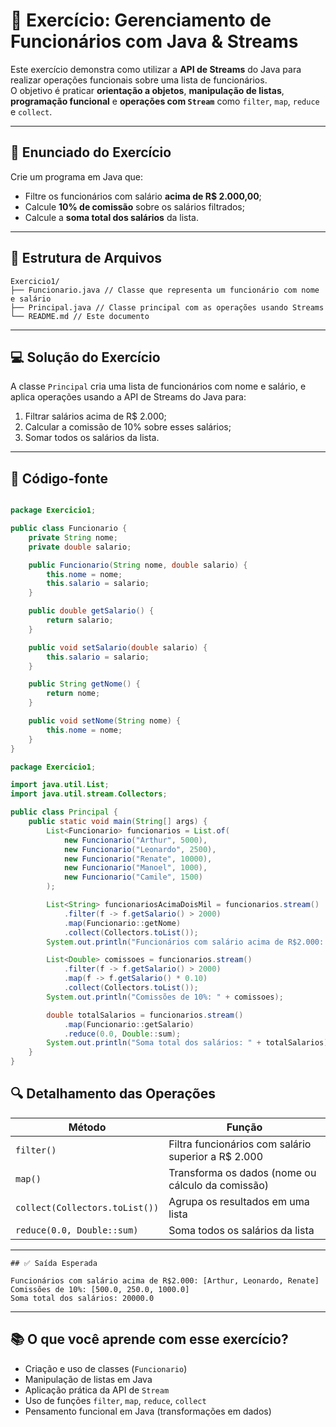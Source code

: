 # 💼 Exercício: Gerenciamento de Funcionários com Java & Streams

Este exercício demonstra como utilizar a **API de Streams** do Java para realizar operações funcionais sobre uma lista de funcionários.  
O objetivo é praticar **orientação a objetos**, **manipulação de listas**, **programação funcional** e **operações com `Stream`** como `filter`, `map`, `reduce` e `collect`.

---

## 📝 Enunciado do Exercício

Crie um programa em Java que:

- Filtre os funcionários com salário **acima de R$ 2.000,00**;
- Calcule **10% de comissão** sobre os salários filtrados;
- Calcule a **soma total dos salários** da lista.

---
## 📁 Estrutura de Arquivos
```
Exercicio1/
├── Funcionario.java // Classe que representa um funcionário com nome e salário
├── Principal.java // Classe principal com as operações usando Streams
└── README.md // Este documento
```
---

## 💻 Solução do Exercício

A classe `Principal` cria uma lista de funcionários com nome e salário, e aplica operações usando a API de Streams do Java para:

1. Filtrar salários acima de R$ 2.000;
2. Calcular a comissão de 10% sobre esses salários;
3. Somar todos os salários da lista.

---

## 🧾 Código-fonte

```java

package Exercicio1;

public class Funcionario {
    private String nome;
    private double salario;

    public Funcionario(String nome, double salario) {
        this.nome = nome;
        this.salario = salario;
    }

    public double getSalario() {
        return salario;
    }

    public void setSalario(double salario) {
        this.salario = salario;
    }

    public String getNome() {
        return nome;
    }

    public void setNome(String nome) {
        this.nome = nome;
    }
}
```
```java
package Exercicio1;

import java.util.List;
import java.util.stream.Collectors;

public class Principal {
    public static void main(String[] args) {
        List<Funcionario> funcionarios = List.of(
            new Funcionario("Arthur", 5000),
            new Funcionario("Leonardo", 2500),
            new Funcionario("Renate", 10000),
            new Funcionario("Manoel", 1000),
            new Funcionario("Camile", 1500)
        );

        List<String> funcionariosAcimaDoisMil = funcionarios.stream()
            .filter(f -> f.getSalario() > 2000)
            .map(Funcionario::getNome)
            .collect(Collectors.toList());
        System.out.println("Funcionários com salário acima de R$2.000: " + funcionariosAcimaDoisMil);

        List<Double> comissoes = funcionarios.stream()
            .filter(f -> f.getSalario() > 2000)
            .map(f -> f.getSalario() * 0.10)
            .collect(Collectors.toList());
        System.out.println("Comissões de 10%: " + comissoes);

        double totalSalarios = funcionarios.stream()
            .map(Funcionario::getSalario)
            .reduce(0.0, Double::sum);
        System.out.println("Soma total dos salários: " + totalSalarios);
    }
}

```
## 🔍 Detalhamento das Operações

| Método                         | Função                                                                |
|-------------------------------|-----------------------------------------------------------------------|
| `filter()`                     | Filtra funcionários com salário superior a R$ 2.000                   |
| `map()`                        | Transforma os dados (nome ou cálculo da comissão)                    |
| `collect(Collectors.toList())`| Agrupa os resultados em uma lista                                    |
| `reduce(0.0, Double::sum)`     | Soma todos os salários da lista                                      |

---
```
## ✅ Saída Esperada

Funcionários com salário acima de R$2.000: [Arthur, Leonardo, Renate]
Comissões de 10%: [500.0, 250.0, 1000.0]
Soma total dos salários: 20000.0
```
---

## 📚 O que você aprende com esse exercício?

- Criação e uso de classes (`Funcionario`)
- Manipulação de listas em Java
- Aplicação prática da API de `Stream`
- Uso de funções `filter`, `map`, `reduce`, `collect`
- Pensamento funcional em Java (transformações em dados)


